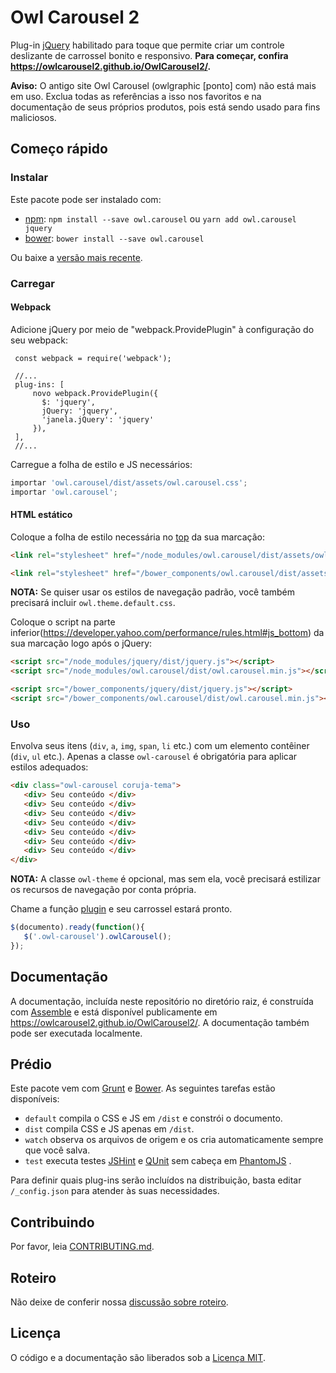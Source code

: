 # Owl Carousel 2

Plug-in [jQuery](https://jquery.com/) habilitado para toque que permite criar um controle deslizante de carrossel bonito e responsivo. **Para começar, confira https://owlcarousel2.github.io/OwlCarousel2/.**

**Aviso:** O antigo site Owl Carousel (owlgraphic [ponto] com) não está mais em uso. Exclua todas as referências a isso nos favoritos e na documentação de seus próprios produtos, pois está sendo usado para fins maliciosos.

## Começo rápido

### Instalar

Este pacote pode ser instalado com:

- [npm](https://www.npmjs.com/package/owl.carousel): `npm install --save owl.carousel` ou `yarn add owl.carousel jquery`
- [bower](http://bower.io/search/?q=owl.carousel): `bower install --save owl.carousel`

Ou baixe a [versão mais recente](https://github.com/OwlCarousel2/OwlCarousel2/releases).

### Carregar

#### Webpack

Adicione jQuery por meio de "webpack.ProvidePlugin" à configuração do seu webpack:
    
     const webpack = require('webpack');
    
     //...
     plug-ins: [
         novo webpack.ProvidePlugin({
           $: 'jquery',
           jQuery: 'jquery',
           'janela.jQuery': 'jquery'
         }),
     ],
     //...

Carregue a folha de estilo e JS necessários:

```js
importar 'owl.carousel/dist/assets/owl.carousel.css';
importar 'owl.carousel';
```

#### HTML estático

Coloque a folha de estilo necessária no [top](https://developer.yahoo.com/performance/rules.html#css_top) da sua marcação:

```html
<link rel="stylesheet" href="/node_modules/owl.carousel/dist/assets/owl.carousel.min.css" />
```

```html
<link rel="stylesheet" href="/bower_components/owl.carousel/dist/assets/owl.carousel.min.css" />
```

**NOTA:** Se quiser usar os estilos de navegação padrão, você também precisará incluir `owl.theme.default.css`.


Coloque o script na parte inferior(https://developer.yahoo.com/performance/rules.html#js_bottom) da sua marcação logo após o jQuery:

```html
<script src="/node_modules/jquery/dist/jquery.js"></script>
<script src="/node_modules/owl.carousel/dist/owl.carousel.min.js"></script>
```

```html
<script src="/bower_components/jquery/dist/jquery.js"></script>
<script src="/bower_components/owl.carousel/dist/owl.carousel.min.js"></script>
```

### Uso

Envolva seus itens (`div`, `a`, `img`, `span`, `li` etc.) com um elemento contêiner (`div`, `ul` etc.). Apenas a classe `owl-carousel` é obrigatória para aplicar estilos adequados:

```html
<div class="owl-carousel coruja-tema">
   <div> Seu conteúdo </div>
   <div> Seu conteúdo </div>
   <div> Seu conteúdo </div>
   <div> Seu conteúdo </div>
   <div> Seu conteúdo </div>
   <div> Seu conteúdo </div>
   <div> Seu conteúdo </div>
</div>
```
**NOTA:** A classe `owl-theme` é opcional, mas sem ela, você precisará estilizar os recursos de navegação por conta própria.


Chame a função [plugin](https://learn.jquery.com/plugins/) e seu carrossel estará pronto.

```javascript
$(documento).ready(function(){
   $('.owl-carousel').owlCarousel();
});
```

## Documentação

A documentação, incluída neste repositório no diretório raiz, é construída com [Assemble](http://assemble.io/) e está disponível publicamente em https://owlcarousel2.github.io/OwlCarousel2/. A documentação também pode ser executada localmente.

## Prédio

Este pacote vem com [Grunt](http://gruntjs.com/) e [Bower](http://bower.io/). As seguintes tarefas estão disponíveis:

   * `default` compila o CSS e JS em `/dist` e constrói o documento.
   * `dist` compila CSS e JS apenas em `/dist`.
   * `watch` observa os arquivos de origem e os cria automaticamente sempre que você salva.
   * `test` executa testes [JSHint](http://www.jshint.com/) e [QUnit](http://qunitjs.com/) sem cabeça em [PhantomJS](http://phantomjs.org/) .

Para definir quais plug-ins serão incluídos na distribuição, basta editar `/_config.json` para atender às suas necessidades.

## Contribuindo

Por favor, leia [CONTRIBUTING.md](CONTRIBUTING.md).

## Roteiro

Não deixe de conferir nossa [discussão sobre roteiro](https://github.com/OwlCarousel2/OwlCarousel2/issues/1756).


## Licença

O código e a documentação são liberados sob a [Licença MIT](LICENSE).
